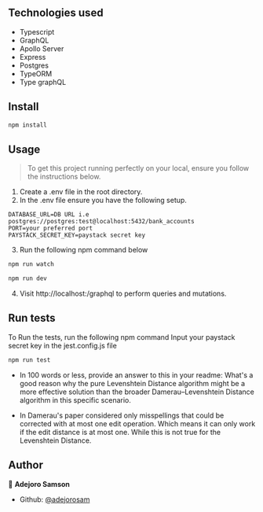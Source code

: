 ## Technologies used

- Typescript
- GraphQL
- Apollo Server
- Express
- Postgres
- TypeORM
- Type graphQL

## Install

```sh
npm install
```

## Usage

> To get this project running perfectly on your local, ensure you follow the instructions below.

1. Create a .env file in the root directory.
2. In the .env file ensure you have the following setup.

```
DATABASE_URL=DB URL i.e postgres://postgres:test@localhost:5432/bank_accounts
PORT=your preferred port
PAYSTACK_SECRET_KEY=paystack secret key
```

3. Run the following npm command below

```sh
npm run watch
```

```sh
npm run dev
```

4. Visit http://localhost:<PORT>/graphql to perform queries and mutations.

## Run tests

To Run the tests, run the following npm command
Input your paystack secret key in the jest.config.js file

```sh
npm run test
```

- In 100 words or less, provide an answer to this in your readme: What's a good reason why the pure Levenshtein Distance algorithm might be a more effective solution than the broader Damerau–Levenshtein Distance algorithm in this specific scenario.

* In Damerau's paper considered only misspellings that could be corrected with at most one edit operation. Which means it can only work if the edit distance is at most one. While this is not true for the Levenshtein Distance.

## Author

👤 **Adejoro Samson**

- Github: [@adejorosam](https://github.com/adejorosam)
